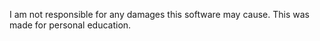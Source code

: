 I am not responsible for any damages this software may cause. This was made for personal education.
